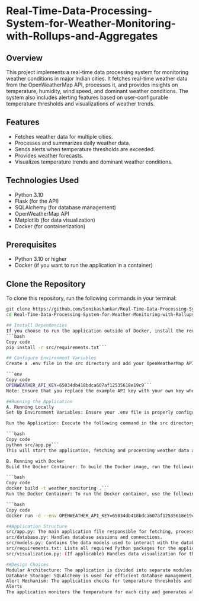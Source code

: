 # Real-Time-Data-Processing-System-for-Weather-Monitoring-with-Rollups-and-Aggregates

## Overview
This project implements a real-time data processing system for monitoring weather conditions in major Indian cities. It fetches real-time weather data from the OpenWeatherMap API, processes it, and provides insights on temperature, humidity, wind speed, and dominant weather conditions. The system also includes alerting features based on user-configurable temperature thresholds and visualizations of weather trends.

## Features
- Fetches weather data for multiple cities.
- Processes and summarizes daily weather data.
- Sends alerts when temperature thresholds are exceeded.
- Provides weather forecasts.
- Visualizes temperature trends and dominant weather conditions.

## Technologies Used
- Python 3.10
- Flask (for the API)
- SQLAlchemy (for database management)
- OpenWeatherMap API
- Matplotlib (for data visualization)
- Docker (for containerization)

## Prerequisites
- Python 3.10 or higher
- Docker (if you want to run the application in a container)

## Clone the Repository
To clone this repository, run the following commands in your terminal:

```bash
git clone https://github.com/Sonikashankar/Real-Time-Data-Processing-System-for-Weather-Monitoring-with-Rollups-and-Aggregates.git
cd Real-Time-Data-Processing-System-for-Weather-Monitoring-with-Rollups-and-Aggregates```

## Install Dependencies
If you choose to run the application outside of Docker, install the required Python packages:
```bash
Copy code
pip install -r src/requirements.txt```

## Configure Environment Variables
Create a .env file in the src directory and add your OpenWeatherMap API key:

```env
Copy code
OPENWEATHER_API_KEY=65034db418bdca607af12535618e19c9```
Note: Ensure that you replace the example API key with your own key when deploying the application.

##Running the Application
A. Running Locally
Set Up Environment Variables: Ensure your .env file is properly configured with your API key.

Run the Application: Execute the following command in the src directory:

```bash
Copy code
python src/app.py```
This will start the application, fetching and processing weather data at the defined intervals.

B. Running with Docker
Build the Docker Container: To build the Docker image, run the following command in the root directory of the project:

```bash
Copy code
docker build -t weather_monitoring .```
Run the Docker Container: To run the Docker container, use the following command, ensuring to set your OpenWeatherMap API key as an environment variable:

```bash
Copy code
docker run -d --env OPENWEATHER_API_KEY=65034db418bdca607af12535618e19c9 weather_monitoring```

##Application Structure
src/app.py: The main application file responsible for fetching, processing, and storing weather data.
src/database.py: Handles database sessions and connections.
src/models.py: Contains the data models used to interact with the database.
src/requirements.txt: Lists all required Python packages for the application.
src/visualization.py: (If applicable) Handles data visualization for the processed weather data.

##Design Choices
Modular Architecture: The application is divided into separate modules for fetching data, processing it, and handling database interactions, promoting maintainability and readability.
Database Storage: SQLAlchemy is used for efficient database management, enabling seamless data manipulation and retrieval.
Alert Mechanism: The application checks for temperature thresholds and generates alerts when necessary, enhancing user awareness of weather conditions.
Alerts
The application monitors the temperature for each city and generates alerts if the temperature exceeds the defined threshold (default: 35°C). Alerts will be logged to the console for easy monitoring.
